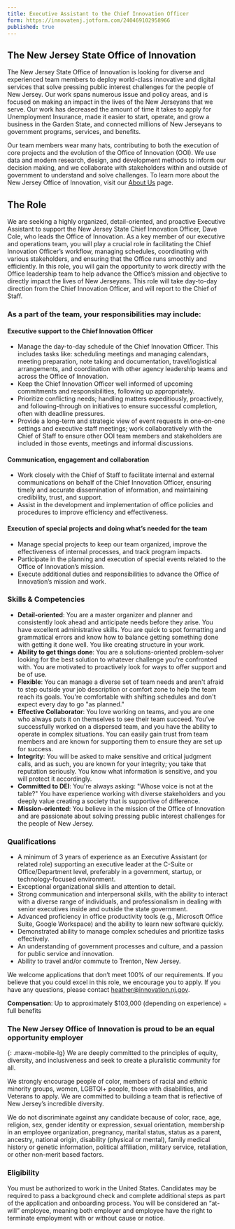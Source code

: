 ```yaml
---
title: Executive Assistant to the Chief Innovation Officer
form: https://innovatenj.jotform.com/240469102958966
published: true
---
```


## The New Jersey State Office of Innovation

The New Jersey State Office of Innovation is looking for diverse and experienced team members to deploy world-class innovative and digital services that solve pressing public interest challenges for the people of New Jersey. Our work spans numerous issue and policy areas, and is focused on making an impact in the lives of the New Jerseyans that we serve. Our work has decreased the amount of time it takes to apply for Unemployment Insurance, made it easier to start, operate, and grow a business in the Garden State, and connected millions of New Jerseyans to government programs, services, and benefits.

Our team members wear many hats, contributing to both the execution of core projects and the evolution of the Office of Innovation (OOI). We use data and modern research, design, and development methods to inform our decision making, and we collaborate with stakeholders within and outside of government to understand and solve challenges. To learn more about the New Jersey Office of Innovation, visit our [About Us](https://innovation.nj.gov/about) page.


## The Role
We are seeking a highly organized, detail-oriented, and proactive Executive Assistant to support the New Jersey State Chief Innovation Officer, Dave Cole, who leads the Office of Innovation. As a key member of our executive and operations team, you will play a crucial role in facilitating the Chief Innovation Officer’s workflow, managing schedules, coordinating with various stakeholders, and ensuring that the Office runs smoothly and efficiently.  In this role, you will gain the opportunity to work directly with the Office leadership team to help advance the Office’s mission and objective to directly impact the lives of New Jerseyans.  This role will take day-to-day direction from the Chief Innovation Officer, and will report to the Chief of Staff.

### As a part of the team, your responsibilities may include:

#### Executive support to the Chief Innovation Officer
- Manage the day-to-day schedule of the Chief Innovation Officer. This includes tasks like: scheduling meetings and managing calendars, meeting preparation, note taking and documentation, travel/logistical arrangements, and coordination with other agency leadership teams and across the Office of Innovation. 
- Keep the Chief Innovation Officer well informed of upcoming commitments and responsibilities, following up appropriately.
- Prioritize conflicting needs; handling matters expeditiously, proactively, and following-through on initiatives to ensure successful completion, often with deadline pressures.
- Provide a long-term and strategic view of event requests in one-on-one settings and executive staff meetings; work collaboratively with the Chief of Staff to ensure other OOI team members and stakeholders are included in those events, meetings and informal discussions.  

#### Communication, engagement and collaboration
- Work closely with the Chief of Staff to facilitate internal and external communications on behalf of the Chief Innovation Officer, ensuring timely and accurate dissemination of information, and maintaining credibility, trust, and support.
- Assist in the development and implementation of office policies and procedures to improve efficiency and effectiveness.

#### Execution of special projects and doing what’s needed for the team
- Manage special projects to keep our team organized, improve the effectiveness of internal processes, and track program impacts.
- Participate in the planning and execution of special events related to the Office of Innovation’s mission.
- Execute additional duties and responsibilities to advance the Office of Innovation’s mission and work.


### Skills & Competencies
- **Detail-oriented**: You are a master organizer and planner and consistently look ahead and anticipate needs before they arise. You have excellent administrative skills. You are quick to spot formatting and grammatical errors and know how to balance getting something done with getting it done well. You like creating structure in your work.
- **Ability to get things done**: You are a solutions-oriented problem-solver looking for the best solution to whatever challenge you're confronted with. You are motivated to proactively look for ways to offer support and be of use. 
- **Flexible**: You can manage a diverse set of team needs and aren't afraid to step outside your job description or comfort zone to help the team reach its goals. You're comfortable with shifting schedules and don't expect every day to go "as planned."
- **Effective Collaborator**: You love working on teams, and you are one who always puts it on themselves to see their team succeed. You’ve successfully worked on a dispersed team, and you have the ability to operate in complex situations. You can easily gain trust from team members and are known for supporting them to ensure they are set up for success. 
- **Integrity**: You will be asked to make sensitive and critical judgment calls, and as such, you are known for your integrity; you take that reputation seriously. You know what information is sensitive, and you will protect it accordingly.
- **Committed to DEI**: You're always asking: "Whose voice is not at the table?" You have experience working with diverse stakeholders and you deeply value creating a society that is supportive of difference. 
- **Mission-oriented**: You believe in the mission of the Office of Innovation and are passionate about solving pressing public interest challenges for the people of New Jersey. 

### Qualifications
- A minimum of 3 years of experience as an Executive Assistant (or related role) supporting an executive leader at the C-Suite or Office/Department level, preferably in a government, startup, or technology-focused environment.
- Exceptional organizational skills and attention to detail.
- Strong communication and interpersonal skills, with the ability to interact with a diverse range of individuals, and professionalism in dealing with senior executives inside and outside the state government.
- Advanced proficiency in office productivity tools (e.g., Microsoft Office Suite, Google Workspace) and the ability to learn new software quickly.
- Demonstrated ability to manage complex schedules and prioritize tasks effectively.
- An understanding of government processes and culture, and a passion for public service and innovation.
- Ability to travel and/or commute to Trenton, New Jersey. 

We welcome applications that don’t meet 100% of our requirements. If you believe that you could excel in this role, we encourage you to apply. If you have any questions, please contact [heather@innovation.nj.gov](mailto:heather@innovation.nj.gov).

**Compensation**: Up to approximately $103,000 (depending on experience) + full benefits

### The New Jersey Office of Innovation is proud to be an equal opportunity employer
{: .maxw-mobile-lg}
We are deeply committed to the principles of equity, diversity, and inclusiveness and seek to create a pluralistic community for all.

We strongly encourage people of color, members of racial and ethnic minority groups, women, LGBTQI+ people, those with disabilities, and Veterans to apply. We are committed to building a team that is reflective of New Jersey’s incredible diversity.  

We do not discriminate against any candidate because of color, race, age, religion, sex, gender identity or expression, sexual orientation, membership in an employee organization, pregnancy, marital status, status as a parent, ancestry, national origin, disability (physical or mental), family medical history or genetic information, political affiliation, military service, retaliation, or other non-merit based factors.

### Eligibility

You must be authorized to work in the United States. Candidates may be required to pass a background check and complete additional steps as part of the application and onboarding process. You will be considered an “at-will” employee, meaning both employer and employee have the right to terminate employment with or without cause or notice. 